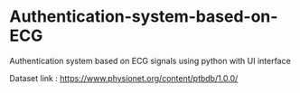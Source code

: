 # Authentication-system-based-on-ECG
Authentication system based on ECG signals using python with UI interface

Dataset link : https://www.physionet.org/content/ptbdb/1.0.0/
